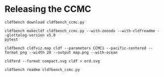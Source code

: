 # Releasing the CCMC

```shell
cldfbench download cldfbench_ccmc.py
```

```shell
cldfbench makecldf cldfbench_ccmc.py --with-zenodo --with-cldfreadme --glottolog-version v5.0
pytest
```

```shell
cldfbench cldfviz.map cldf --parameters CCMC1 --pacific-centered --format png --width 20 --output map.png --with-ocean
```

```shell
cldferd --format compact.svg cldf > erd.svg
```

```shell
cldfbench readme cldfbench_ccmc.py
```
